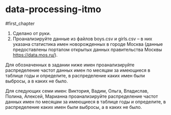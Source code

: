 # data-processing-itmo

#first_chapter
1. Сделано от руки.
2. Проанализируйте данные из файлов boys.csv и girls.csv – в них указана статистика имен новорожденных в городе Москва (данные предоставлены порталом открытых данных правительства Москвы https://data.mos.ru/).

Для обозначенных в задании ниже имен проанализируйте распределение частот данных имен по месяцам за имеющиеся в таблице годы и определите, в распределение каких имен были выбросы, а в каких не было.

Для следующих семи имен: Виктория, Вадим, Ольга, Владислав, Полина, Алексей, Марианна проанализируйте распределение частот данных имен по месяцам за имеющиеся в таблице годы и определите, в распределение каких имен были выбросы, а в каких не было.
